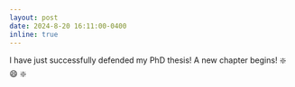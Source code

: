 ```yaml
---
layout: post
date: 2024-8-20 16:11:00-0400
inline: true
---
```


I have just successfully defended my PhD thesis!
A new chapter begins!
:sparkle: :smile: :sparkle:
